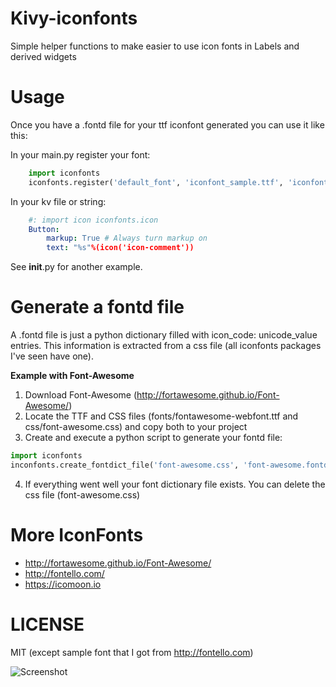 Kivy-iconfonts
==============

Simple helper functions to make easier to use icon fonts in Labels and derived widgets

Usage
=====

Once you have a .fontd file for your ttf iconfont generated you can use it like this:

In your main.py register your font:
```python
    import iconfonts
    iconfonts.register('default_font', 'iconfont_sample.ttf', 'iconfont_sample.fontd')
```

In your kv file or string:
```yaml
    #: import icon iconfonts.icon
    Button:
        markup: True # Always turn markup on
        text: "%s"%(icon('icon-comment'))
```
See __init__.py for another example.

Generate a fontd file
=====================

A .fontd file is just a python dictionary filled with icon_code: unicode_value entries. This information is extracted from a css file (all iconfonts packages I've seen have one).

**Example with Font-Awesome**

1. Download Font-Awesome (http://fortawesome.github.io/Font-Awesome/)
2. Locate the TTF and CSS files (fonts/fontawesome-webfont.ttf and css/font-awesome.css) and copy both to your project
3. Create and execute a python script to generate your fontd file:
```python
import iconfonts
inconfonts.create_fontdict_file('font-awesome.css', 'font-awesome.fontd')
```
4. If everything went well your font dictionary file exists. You can delete the css file (font-awesome.css)


More IconFonts
==============
- http://fortawesome.github.io/Font-Awesome/
- http://fontello.com/
- https://icomoon.io

LICENSE
=======

MIT (except sample font that I got from http://fontello.com)

![Screenshot](https://github.com/jeysonmc/garden.iconfonts/blob/master/screenshot.png "Scrennshot")
